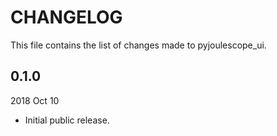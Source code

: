 
# CHANGELOG

This file contains the list of changes made to pyjoulescope_ui.


## 0.1.0

2018 Oct 10

*   Initial public release.
